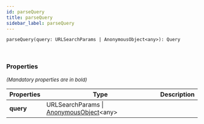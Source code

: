 ```yaml
---
id: parseQuery
title: parseQuery
sidebar_label: parseQuery
---
```


```tsx
parseQuery(query: URLSearchParams | AnonymousObject<any>): Query
```
<br/>



### Properties

<font size="2"><i>(Mandatory properties are in bold)</i></font>

| Properties | Type | Description |
| --------- | ---- | ----------- |
| **query** | URLSearchParams \| [AnonymousObject](/framework-api/interfaces/AnonymousObject.md)<any\> |  |
